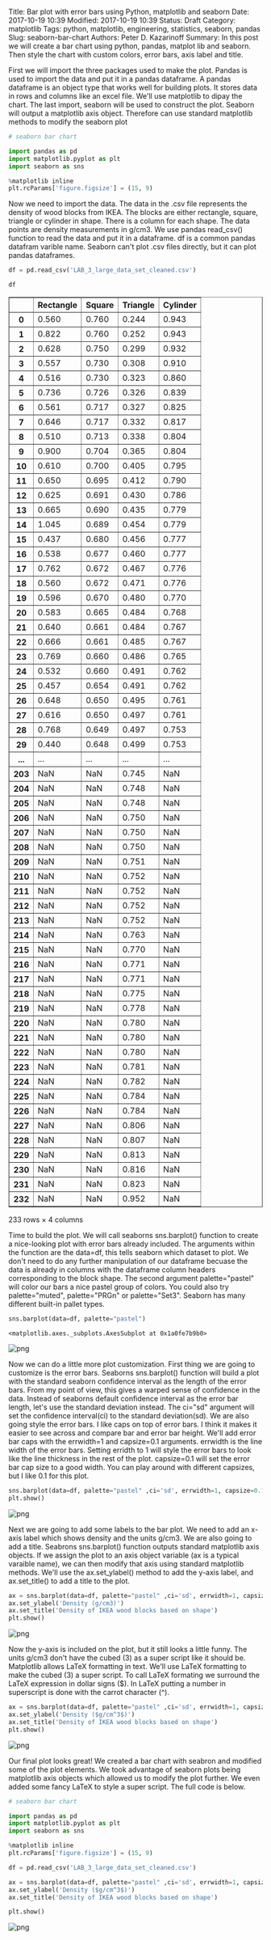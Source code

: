 Title: Bar plot with error bars using Python, matplotlib and seaborn
Date: 2017-10-19 10:39
Modified: 2017-10-19 10:39
Status: Draft
Category: matplotlib
Tags: python, matplotlib, engineering, statistics, seaborn, pandas
Slug: seaborn-bar-chart
Authors: Peter D. Kazarinoff
Summary: In this post we will create a bar chart using python, pandas, matplot lib and seaborn. Then style the chart with custom colors, error bars, axis label and title.  

First we will import the three packages used to make the plot. Pandas is used to import the data and put it in a pandas dataframe. A pandas dataframe is an object type that works well for building plots. It stores data in rows and columns like an excel file. We'll use matplotlib to dipay the chart. The last import, seaborn will be used to construct the plot. Seaborn will output a matplotlib axis object. Therefore can use standard matplotlib methods to modify the seaborn plot


```python
# seaborn bar chart

import pandas as pd
import matplotlib.pyplot as plt
import seaborn as sns
```


```python
%matplotlib inline
plt.rcParams['figure.figsize'] = (15, 9)
```

Now we need to import the data. The data in the .csv file represents the density of wood blocks from IKEA. The blocks are either rectangle, square, triangle or cylinder in shape. There is a column for each shape. The data points are density measurements in g/cm3. We use pandas read_csv() function to read the data and put it in a dataframe. df is a common pandas datafram varible name. Seaborn can't plot .csv files directly, but it can plot pandas dataframes. 


```python
df = pd.read_csv('LAB_3_large_data_set_cleaned.csv')
```


```python
df
```




<div>
<style>
    .dataframe thead tr:only-child th {
        text-align: right;
    }

    .dataframe thead th {
        text-align: left;
    }

    .dataframe tbody tr th {
        vertical-align: top;
    }
</style>
<table border="1" class="dataframe">
  <thead>
    <tr style="text-align: right;">
      <th></th>
      <th>Rectangle</th>
      <th>Square</th>
      <th>Triangle</th>
      <th>Cylinder</th>
    </tr>
  </thead>
  <tbody>
    <tr>
      <th>0</th>
      <td>0.560</td>
      <td>0.760</td>
      <td>0.244</td>
      <td>0.943</td>
    </tr>
    <tr>
      <th>1</th>
      <td>0.822</td>
      <td>0.760</td>
      <td>0.252</td>
      <td>0.943</td>
    </tr>
    <tr>
      <th>2</th>
      <td>0.628</td>
      <td>0.750</td>
      <td>0.299</td>
      <td>0.932</td>
    </tr>
    <tr>
      <th>3</th>
      <td>0.557</td>
      <td>0.730</td>
      <td>0.308</td>
      <td>0.910</td>
    </tr>
    <tr>
      <th>4</th>
      <td>0.516</td>
      <td>0.730</td>
      <td>0.323</td>
      <td>0.860</td>
    </tr>
    <tr>
      <th>5</th>
      <td>0.736</td>
      <td>0.726</td>
      <td>0.326</td>
      <td>0.839</td>
    </tr>
    <tr>
      <th>6</th>
      <td>0.561</td>
      <td>0.717</td>
      <td>0.327</td>
      <td>0.825</td>
    </tr>
    <tr>
      <th>7</th>
      <td>0.646</td>
      <td>0.717</td>
      <td>0.332</td>
      <td>0.817</td>
    </tr>
    <tr>
      <th>8</th>
      <td>0.510</td>
      <td>0.713</td>
      <td>0.338</td>
      <td>0.804</td>
    </tr>
    <tr>
      <th>9</th>
      <td>0.900</td>
      <td>0.704</td>
      <td>0.365</td>
      <td>0.804</td>
    </tr>
    <tr>
      <th>10</th>
      <td>0.610</td>
      <td>0.700</td>
      <td>0.405</td>
      <td>0.795</td>
    </tr>
    <tr>
      <th>11</th>
      <td>0.650</td>
      <td>0.695</td>
      <td>0.412</td>
      <td>0.790</td>
    </tr>
    <tr>
      <th>12</th>
      <td>0.625</td>
      <td>0.691</td>
      <td>0.430</td>
      <td>0.786</td>
    </tr>
    <tr>
      <th>13</th>
      <td>0.665</td>
      <td>0.690</td>
      <td>0.435</td>
      <td>0.779</td>
    </tr>
    <tr>
      <th>14</th>
      <td>1.045</td>
      <td>0.689</td>
      <td>0.454</td>
      <td>0.779</td>
    </tr>
    <tr>
      <th>15</th>
      <td>0.437</td>
      <td>0.680</td>
      <td>0.456</td>
      <td>0.777</td>
    </tr>
    <tr>
      <th>16</th>
      <td>0.538</td>
      <td>0.677</td>
      <td>0.460</td>
      <td>0.777</td>
    </tr>
    <tr>
      <th>17</th>
      <td>0.762</td>
      <td>0.672</td>
      <td>0.467</td>
      <td>0.776</td>
    </tr>
    <tr>
      <th>18</th>
      <td>0.560</td>
      <td>0.672</td>
      <td>0.471</td>
      <td>0.776</td>
    </tr>
    <tr>
      <th>19</th>
      <td>0.596</td>
      <td>0.670</td>
      <td>0.480</td>
      <td>0.770</td>
    </tr>
    <tr>
      <th>20</th>
      <td>0.583</td>
      <td>0.665</td>
      <td>0.484</td>
      <td>0.768</td>
    </tr>
    <tr>
      <th>21</th>
      <td>0.640</td>
      <td>0.661</td>
      <td>0.484</td>
      <td>0.767</td>
    </tr>
    <tr>
      <th>22</th>
      <td>0.666</td>
      <td>0.661</td>
      <td>0.485</td>
      <td>0.767</td>
    </tr>
    <tr>
      <th>23</th>
      <td>0.769</td>
      <td>0.660</td>
      <td>0.486</td>
      <td>0.765</td>
    </tr>
    <tr>
      <th>24</th>
      <td>0.532</td>
      <td>0.660</td>
      <td>0.491</td>
      <td>0.762</td>
    </tr>
    <tr>
      <th>25</th>
      <td>0.457</td>
      <td>0.654</td>
      <td>0.491</td>
      <td>0.762</td>
    </tr>
    <tr>
      <th>26</th>
      <td>0.648</td>
      <td>0.650</td>
      <td>0.495</td>
      <td>0.761</td>
    </tr>
    <tr>
      <th>27</th>
      <td>0.616</td>
      <td>0.650</td>
      <td>0.497</td>
      <td>0.761</td>
    </tr>
    <tr>
      <th>28</th>
      <td>0.768</td>
      <td>0.649</td>
      <td>0.497</td>
      <td>0.753</td>
    </tr>
    <tr>
      <th>29</th>
      <td>0.440</td>
      <td>0.648</td>
      <td>0.499</td>
      <td>0.753</td>
    </tr>
    <tr>
      <th>...</th>
      <td>...</td>
      <td>...</td>
      <td>...</td>
      <td>...</td>
    </tr>
    <tr>
      <th>203</th>
      <td>NaN</td>
      <td>NaN</td>
      <td>0.745</td>
      <td>NaN</td>
    </tr>
    <tr>
      <th>204</th>
      <td>NaN</td>
      <td>NaN</td>
      <td>0.748</td>
      <td>NaN</td>
    </tr>
    <tr>
      <th>205</th>
      <td>NaN</td>
      <td>NaN</td>
      <td>0.748</td>
      <td>NaN</td>
    </tr>
    <tr>
      <th>206</th>
      <td>NaN</td>
      <td>NaN</td>
      <td>0.750</td>
      <td>NaN</td>
    </tr>
    <tr>
      <th>207</th>
      <td>NaN</td>
      <td>NaN</td>
      <td>0.750</td>
      <td>NaN</td>
    </tr>
    <tr>
      <th>208</th>
      <td>NaN</td>
      <td>NaN</td>
      <td>0.750</td>
      <td>NaN</td>
    </tr>
    <tr>
      <th>209</th>
      <td>NaN</td>
      <td>NaN</td>
      <td>0.751</td>
      <td>NaN</td>
    </tr>
    <tr>
      <th>210</th>
      <td>NaN</td>
      <td>NaN</td>
      <td>0.752</td>
      <td>NaN</td>
    </tr>
    <tr>
      <th>211</th>
      <td>NaN</td>
      <td>NaN</td>
      <td>0.752</td>
      <td>NaN</td>
    </tr>
    <tr>
      <th>212</th>
      <td>NaN</td>
      <td>NaN</td>
      <td>0.752</td>
      <td>NaN</td>
    </tr>
    <tr>
      <th>213</th>
      <td>NaN</td>
      <td>NaN</td>
      <td>0.752</td>
      <td>NaN</td>
    </tr>
    <tr>
      <th>214</th>
      <td>NaN</td>
      <td>NaN</td>
      <td>0.763</td>
      <td>NaN</td>
    </tr>
    <tr>
      <th>215</th>
      <td>NaN</td>
      <td>NaN</td>
      <td>0.770</td>
      <td>NaN</td>
    </tr>
    <tr>
      <th>216</th>
      <td>NaN</td>
      <td>NaN</td>
      <td>0.771</td>
      <td>NaN</td>
    </tr>
    <tr>
      <th>217</th>
      <td>NaN</td>
      <td>NaN</td>
      <td>0.771</td>
      <td>NaN</td>
    </tr>
    <tr>
      <th>218</th>
      <td>NaN</td>
      <td>NaN</td>
      <td>0.775</td>
      <td>NaN</td>
    </tr>
    <tr>
      <th>219</th>
      <td>NaN</td>
      <td>NaN</td>
      <td>0.778</td>
      <td>NaN</td>
    </tr>
    <tr>
      <th>220</th>
      <td>NaN</td>
      <td>NaN</td>
      <td>0.780</td>
      <td>NaN</td>
    </tr>
    <tr>
      <th>221</th>
      <td>NaN</td>
      <td>NaN</td>
      <td>0.780</td>
      <td>NaN</td>
    </tr>
    <tr>
      <th>222</th>
      <td>NaN</td>
      <td>NaN</td>
      <td>0.780</td>
      <td>NaN</td>
    </tr>
    <tr>
      <th>223</th>
      <td>NaN</td>
      <td>NaN</td>
      <td>0.781</td>
      <td>NaN</td>
    </tr>
    <tr>
      <th>224</th>
      <td>NaN</td>
      <td>NaN</td>
      <td>0.782</td>
      <td>NaN</td>
    </tr>
    <tr>
      <th>225</th>
      <td>NaN</td>
      <td>NaN</td>
      <td>0.784</td>
      <td>NaN</td>
    </tr>
    <tr>
      <th>226</th>
      <td>NaN</td>
      <td>NaN</td>
      <td>0.784</td>
      <td>NaN</td>
    </tr>
    <tr>
      <th>227</th>
      <td>NaN</td>
      <td>NaN</td>
      <td>0.806</td>
      <td>NaN</td>
    </tr>
    <tr>
      <th>228</th>
      <td>NaN</td>
      <td>NaN</td>
      <td>0.807</td>
      <td>NaN</td>
    </tr>
    <tr>
      <th>229</th>
      <td>NaN</td>
      <td>NaN</td>
      <td>0.813</td>
      <td>NaN</td>
    </tr>
    <tr>
      <th>230</th>
      <td>NaN</td>
      <td>NaN</td>
      <td>0.816</td>
      <td>NaN</td>
    </tr>
    <tr>
      <th>231</th>
      <td>NaN</td>
      <td>NaN</td>
      <td>0.823</td>
      <td>NaN</td>
    </tr>
    <tr>
      <th>232</th>
      <td>NaN</td>
      <td>NaN</td>
      <td>0.952</td>
      <td>NaN</td>
    </tr>
  </tbody>
</table>
<p>233 rows × 4 columns</p>
</div>



Time to build the plot. We will call seaborns sns.barplot() function to create a nice-looking plot with error bars already included. The arguments within the function are the data=df, this tells seaborn which dataset to plot. We don't need to do any further manipulation of our dataframe becuase the data is already in columns with the dataframe column headers corresponding to the block shape. The second argument palette="pastel" will color our bars a nice pastel group of colors. You could also try palette="muted", palette="PRGn" or palette="Set3". Seaborn has many different built-in pallet types.


```python
sns.barplot(data=df, palette="pastel")
```




    <matplotlib.axes._subplots.AxesSubplot at 0x1a0fe7b9b0>




![png]({filename}/posts/seaborn_bar_plot_files/seaborn_bar_plot_7_1.png)


Now we can do a little more plot customization. First thing we are going to customize is the error bars. Seaborns sns.barplot() function will build a plot with the standard seaborn confidence interval as the length of the error bars. From my point of view, this gives a warped sense of confidence in the data. Instead of seaborns default confidence interval as the error bar length, let's use the standard deviation instead. The ci="sd" argument will set the confidence interval(ci) to the standard deviation(sd). We are also going style the error bars. I like caps on top of error bars. I think it makes it easier to see across and compare bar and error bar height. We'll add error bar caps with the errwidth=1 and capsize=0.1 arguments. errwidth is the line width of the error bars. Setting erridth to 1 will style the error bars to look like the line thickness in the rest of the plot. capsize=0.1 will set the error bar cap size to a good width. You can play around with different capsizes, but I like 0.1 for this plot.


```python
sns.barplot(data=df, palette="pastel" ,ci='sd', errwidth=1, capsize=0.1)
plt.show()
```


![png]({filename}/posts/seaborn_bar_plot_files/seaborn_bar_plot_9_0.png)


Next we are going to add some labels to the bar plot. We need to add an x-axis label which shows density and the units g/cm3. We are also going to add a title. Seabrons sns.barplot() function outputs standard matplotlib axis objects. If we assign the plot to an axis object variable (ax is a typical varaible name), we can then modify that axis using standard matplotlib methods. We'll use the ax.set_ylabel() method to add the y-axis label, and ax.set_title() to add a title to the plot.


```python
ax = sns.barplot(data=df, palette="pastel" ,ci='sd', errwidth=1, capsize=0.1)
ax.set_ylabel('Density (g/cm3)')
ax.set_title('Density of IKEA wood blocks based on shape')
plt.show()
```


![png]({filename}/posts/seaborn_bar_plot_files/seaborn_bar_plot_11_0.png)


Now the y-axis is included on the plot, but it still looks a little funny. The units g/cm3 don't have the cubed (3) as a super script like it should be. Matplotlib allows LaTeX formatting in text. We'll use LaTeX formatting to make the cubed (3) a super script. To call LaTeX formating we surround the LaTeX expression in dollar signs ($). In LaTeX putting a number in superscript is done with the carrot character (^). 


```python
ax = sns.barplot(data=df, palette="pastel" ,ci='sd', errwidth=1, capsize=0.1)
ax.set_ylabel('Density ($g/cm^3$)')
ax.set_title('Density of IKEA wood blocks based on shape')
plt.show()
```


![png]({filename}/posts/seaborn_bar_plot_files/seaborn_bar_plot_13_0.png)


Our final plot looks great! We created a bar chart with seabron and modified some of the plot elements. We took advantage of seaborn plots being matplotlib axis objects which allowed us to modify the plot further. We even added some fancy LaTeX to style a super script. The full code is below. 


```python
# seaborn bar chart

import pandas as pd
import matplotlib.pyplot as plt
import seaborn as sns

%matplotlib inline
plt.rcParams['figure.figsize'] = (15, 9)

df = pd.read_csv('LAB_3_large_data_set_cleaned.csv')

ax = sns.barplot(data=df, palette="pastel" ,ci='sd', errwidth=1, capsize=0.1)
ax.set_ylabel('Density ($g/cm^3$)')
ax.set_title('Density of IKEA wood blocks based on shape')

plt.show()
```


![png]({filename}/posts/seaborn_bar_plot_files/seaborn_bar_plot_15_0.png)

